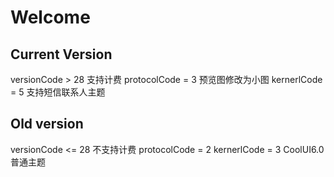 # Welcome

## Current Version
versionCode > 28  支持计费
protocolCode = 3  预览图修改为小图
kernerlCode = 5   支持短信联系人主题   

## Old version

versionCode <= 28 不支持计费
protocolCode = 2 
kernerlCode = 3  CoolUI6.0普通主题